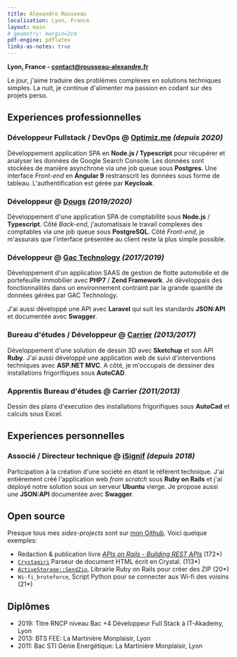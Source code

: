 ```yaml
---
title: Alexandre Rousseau
localisation: Lyon, France
layout: main
# geometry: margin=2cm
pdf-engine: pdflatex
links-as-notes: true
---
```


**Lyon, France - [contact@rousseau-alexandre.fr](mailto:contact@rousseau-alexandre.fr)**

Le jour, j'aime traduire des problèmes complexes en solutions techniques simples. La nuit, je continue d'alimenter ma passion en codant sur des projets perso.

## Experiences professionnelles

### Développeur Fullstack / DevOps @ [Optimiz.me](https://optimiz.me) _(depuis 2020)_

Développement application SPA en **Node.js / Typescript** pour récupérer et analyser les données de Google Search Console. Les données sont stockées de manière asynchrone via une job queue sous **Postgres**. Une interface _Front-end_ en **Angular 9** restranscrit les données sous forme de tableau. L'authentification est gérée par **Keycloak**.

### Développeur @ [Dougs](https://dougs.fr) _(2019/2020)_

Développement d'une application SPA de comptabilité sous **Node.js** / **Typescript**. Côté _Back-end_, j'automatisais le travail complexes des comptables via une job queue sous **PostgreSQL**. Côté _Front-end_, je m'assurais que l'interface présentée au client reste la plus simple possible.

### Développeur @ [Gac Technology](https://www.gac-technology.com) _(2017/2019)_

Développement d'un application SAAS de gestion de flotte automobile et de portefeuille immobilier avec **PHP7** / **Zend Framework**. Je développais des fonctionnalités dans un environnement contraint par la grande quantité de données gérées par GAC Technology.

J'ai aussi développé une API avec **Laravel** qui suit les standards **JSON:API** et documentée avec **Swagger**.

### Bureau d'études / Développeur @ [Carrier](http://www.carrier.fr) _(2013/2017)_

Développement d'une solution de dessin 3D avec **Sketchup** et son API **Ruby**. J'ai aussi développé une application web de suivi d'interventions techniques avec **ASP.NET MVC**. A côté, je m'occupais de dessiner des installations frigorifiques sous **AutoCAD**.

### Apprentis Bureau d'études @ Carrier _(2011/2013)_

Dessin des plans d'execution des installations frigorifiques sous **AutoCad** et calculs sous Excel.

## Experiences personnelles

### Associé / Directeur technique @ [iSignif](https://isignif.fr) _(depuis 2018)_

Participation à la création d'une société en étant le référent technique. J'ai entièrement créé l'application web _from scratch_ sous **Ruby on Rails** et j'ai déployé notre solution sous un serveur **Ubuntu** vierge. Je propose aussi une **JSON:API** documentée avec **Swagger**.

## Open source

Presque tous mes _sides-projects_ sont sur [mon Github](http://github.com/madeindjs). Voici quelque exemples:

- Redaction & publication livre [_APIs on Rails - Building REST APIs_](https://leanpub.com/apionrails6) (172\*)
- [`Crystagiri`](https://github.com/madeindjs/Crystagiri) Parseur de document HTML écrit en Crystal. (113\*)
- [`ActiveStorage::SendZip`](https://github.com/madeindjs/active_storage-send_zip), Librairie Ruby on Rails pour créer des ZIP (20\*)
- `Wi-fi_bruteforce`, Script Python pour se connecter aux Wi-fi des voisins (21\*)

## Diplômes

- 2019: Titre RNCP niveau Bac +4 Développeur Full Stack à IT-Akademy, Lyon
- 2013: BTS FEE: La Martinière Monplaisir, Lyon
- 2011: Bac STI Génie Energétique: La Martinière Monplaisir, Lyon
